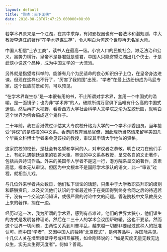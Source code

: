```yaml
---
layout: default
title: "陶杰：天下无侠"
date: 2018-08-28T07:47:23.000000+08:00
---
```


若学术界原来是一个江湖，在其中求存，有如影视圈也有一套法术和潜规则，中大教授李连江的著作“在学术界谋生存”，令人明白为何这个世界再无名家大师。

中国人相信“士农工商”，读书人在最高一级。小农人口的民族社会，缺乏法治和公义，黑势力横行，皇帝不是暴君就是昏君，中国人只能寄望江湖出几个侠士，于是武侠小说这个品种，成为中国文学的一大流派。

另外就是指望考科举的，能够有几个为民请命的良心知识份子上位，在皇帝身边进谏。但现在这样也不行了，“厉害了我的国”出笼，“学者”在最上边纷纷成为马屁专家，这个民族前景如何，可以预见。

“在学术界谋生存”是一本很有用的书，不止所谓对学术界，套用一个中国式的滥喻，是一面镜子；也为非“学术界”的人，破除所谓万官俱下品唯有什么高的中国式迷信。然后再扩大视野，看看西方大学社会科学人文学院之沦为左胶乐园，就明白这个世界为何会搞成这个鬼样子。

二十年前，我在香港做过评估某大专院校升格为大学的一个学术评委团员。当年接受“评议”的是该校的中文系。香港的教育当局官僚，因此理所当然请来留学美国几个华裔文科博士学者来会见该校的教授，审议其申请大学地位的资格。

这家院校的校长，是社会有名望和学问的人，对审议者之恭敬，明白权力在他们手上，有如礼遇朝廷派来的钦差大臣。审议的中文系各教授，呈交各自的文史著作，包括古典诗词作品。外来的美国华人学者不是这一行，港方院系呈交的著作，质素高低，根本无从审议。但因为中文根本不是国际学术承认的语文，此一“审议”过程，就相当儿戏。

与几位外来学者共处数日，他们私下谈论的话题，只集中于大学教职员升职的级别和薪酬资讯，以及交流他们认识的学者最近终于在美国得到终身合同之后的待遇若干，没有一个交流学问知识，或很严肃的讨论中文的问题。香港院校中文系教员交上来的著作，搁在一边。

经历过这一次，我为所谓的学术界，感到有点难过。他们的世界太狭小，他们谋生的方式是发明各种理论，然后在二三十人的学术会议围炉取暖。这也不要紧，然而这个世界一切问题，由两性关系到川普平乱，越来越一切都非要经过这种人的批准认可。而中国“学者”，又因中国人的独特“北京模式”，是何等品种，亦国际共见。十几亿人关在墙里擂壁呼号或相互摧残，如金刚经说的：“如是灭度无量无数无边众生，实无众生得灭度者”。何如？善哉。

